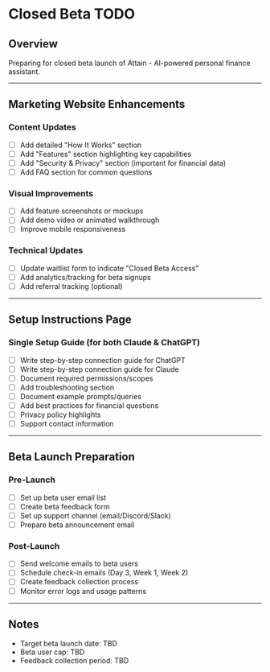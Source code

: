 # Closed Beta TODO

## Overview
Preparing for closed beta launch of Attain - AI-powered personal finance assistant.

---

## Marketing Website Enhancements

### Content Updates
- [ ] Add detailed "How It Works" section
- [ ] Add "Features" section highlighting key capabilities
- [ ] Add "Security & Privacy" section (important for financial data)
- [ ] Add FAQ section for common questions

### Visual Improvements
- [ ] Add feature screenshots or mockups
- [ ] Add demo video or animated walkthrough
- [ ] Improve mobile responsiveness

### Technical Updates
- [ ] Update waitlist form to indicate "Closed Beta Access"
- [ ] Add analytics/tracking for beta signups
- [ ] Add referral tracking (optional)

---

## Setup Instructions Page

### Single Setup Guide (for both Claude & ChatGPT)
- [ ] Write step-by-step connection guide for ChatGPT
- [ ] Write step-by-step connection guide for Claude
- [ ] Document required permissions/scopes
- [ ] Add troubleshooting section
- [ ] Document example prompts/queries
- [ ] Add best practices for financial questions
- [ ] Privacy policy highlights
- [ ] Support contact information

---

## Beta Launch Preparation

### Pre-Launch
- [ ] Set up beta user email list
- [ ] Create beta feedback form
- [ ] Set up support channel (email/Discord/Slack)
- [ ] Prepare beta announcement email

### Post-Launch
- [ ] Send welcome emails to beta users
- [ ] Schedule check-in emails (Day 3, Week 1, Week 2)
- [ ] Create feedback collection process
- [ ] Monitor error logs and usage patterns

---

## Notes
- Target beta launch date: TBD
- Beta user cap: TBD
- Feedback collection period: TBD

